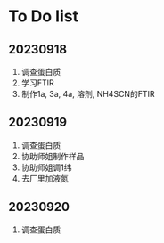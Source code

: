 # To Do list


## 20230918

1. 调查蛋白质
2. 学习FTIR
3. 制作1a, 3a, 4a, 溶剂, NH4SCN的FTIR

## 20230919

1. 调查蛋白质
2. 协助师姐制作样品
3. 协助师姐调1纬
4. 去厂里加液氮

## 20230920

1. 调查蛋白质

